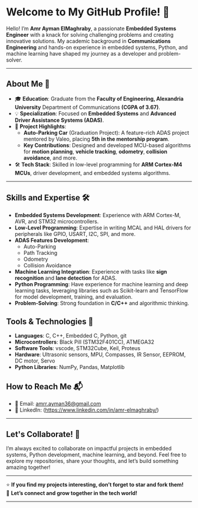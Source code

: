 # Welcome to My GitHub Profile! 👋

Hello! I’m **Amr Ayman ElMaghraby**, a passionate **Embedded Systems Engineer** with a knack for solving challenging problems and creating innovative solutions. My academic background in **Communications Engineering** and hands-on experience in embedded systems, Python, and machine learning have shaped my journey as a developer and problem-solver.

---

## About Me 🚀

- 🎓 **Education**: Graduate from the **Faculty of Engineering, Alexandria University** Department of Communications **(CGPA of 3.67)**.
- 💡 **Specialization**: Focused on **Embedded Systems** and **Advanced Driver Assistance Systems (ADAS)**.
- 🌟 **Project Highlights**: 
  - **Auto-Parking Car** (Graduation Project): A feature-rich ADAS project mentored by Valeo, placing **5th in the mentorship program**.
  - **Key Contributions**: Designed and developed MCU-based algorithms for **motion planning**, **vehicle tracking**, **odometry**, **collision avoidance**, and more.
- 🛠️ **Tech Stack**: Skilled in low-level programming for **ARM Cortex-M4 MCUs**, driver development, and embedded systems algorithms.

---

## Skills and Expertise 🛠️

- **Embedded Systems Development**: Experience with ARM Cortex-M, AVR, and STM32 microcontrollers.
- **Low-Level Programming**: Expertise in writing MCAL and HAL drivers for peripherals like GPIO, USART, I2C, SPI, and more.
- **ADAS Features Development**: 
  - Auto-Parking
  - Path Tracking
  - Odometry
  - Collision Avoidance
- **Machine Learning Integration**: Experience with tasks like **sign recognition** and **lane detection** for ADAS.
- **Python Programming**: Have experience for machine learning and deep learning tasks, leveraging libraries such as Scikit-learn and TensorFlow for model development, training, and evaluation.
- **Problem-Solving**: Strong foundation in **C/C++** and algorithmic thinking.

## Tools & Technologies 🧰

- **Languages**: C, C++, Embedded C, Python, git
- **Microcontrollers**: Black Pill (STM32F401CC), ATMEGA32
- **Software Tools**: vscode, STM32Cube, Keil, Proteus
- **Hardware**: Ultrasonic sensors, MPU, Compasses, IR Sensor, EEPROM, DC motor, Servo
- **Python Libraries**: NumPy, Pandas, Matplotlib

## How to Reach Me 📬

- 📧 Email: amrr.ayman36@gmail.com 
- 💼 LinkedIn: (https://www.linkedin.com/in/amr-elmaghraby/) 

---

## Let's Collaborate! 🤝

I’m always excited to collaborate on impactful projects in embedded systems, Python development, machine learning, and beyond. Feel free to explore my repositories, share your thoughts, and let’s build something amazing together!

---

⭐ **If you find my projects interesting, don’t forget to star and fork them!**  
🚀 **Let’s connect and grow together in the tech world!**  

--- 

